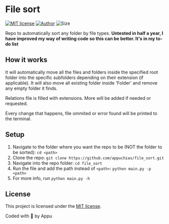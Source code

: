 # File sort

[![MIT license](https://img.shields.io/github/license/appuchias/file_sort?style=flat-square)](https://github.com/appuchias/file_sort/blob/master/LICENSE)
[![Author](https://img.shields.io/badge/Project%20by-Appu-9cf?style=flat-square)](https://github.com/appuchias)
![Size](https://img.shields.io/github/repo-size/appuchias/file_sort?color=orange&style=flat-square)

Repo to automatically sort any folder by file types. **Untested in half a year, I have improved my way of writing code so this can be better. It's in my to-do list**

## How it works

It will automatically move all the files and folders inside the specified root folder into the specific subfolders depending on their extension (if applicable).
It will also move all existing folder inside 'Folder' and remove any empty folder it finds.

Relations file is filled with extensions. More will be added if needed or requested.

Every change that happens, file ommited or error found will be printed to the terminal.

## Setup

1. Navigate to the folder where you want the repo to be (NOT the folder to be sorted): `cd <path>`
1. Clone the repo: `git clone https://github.com/appuchias/file_sort.git`
1. Navigate into the repo folder: `cd file_sort`
1. Run the file and add the path instead of `<path>`: `python main.py -p <path>`
1. For more info, run `python main.py -h`

## License

This project is licensed under the [MIT license](https://github.com/appuchias/file_sort/blob/master/LICENSE).

Coded with 🖤 by Appu
